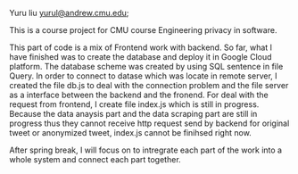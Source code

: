 Yuru liu yurul@andrew.cmu.edu;

This is a course project for CMU course Engineering privacy in software.

This part of code is a mix of Frontend work with backend. So far, what I have finished was to create the database and deploy it in Google Cloud platform. The database scheme was created by using SQL sentence in file Query. In order to connect to datase which was locate in remote server, I created the file db.js to deal with the connection problem and the file server as a interface between the backend and the fronend. For deal with the request from frontend, I create file index.js which is still in progress. Because the data anaysis part and the data scraping part are still in progress thus they cannot receive http request send by backend for original tweet or anonymized tweet, index.js cannot be finihsed right now.

After spring break, I will focus on to intregrate each part of the work into a whole system and connect each part together. 
